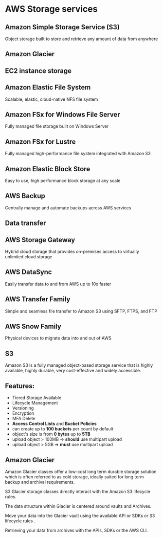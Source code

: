 # AWS Storage services

## Amazon Simple Storage Service (S3)
Object storage built to store and retrieve any amount of data from anywhere

## Amazon Glacier

## EC2 instance storage

## Amazon Elastic File System
Scalable, elastic, cloud-native NFS file system

## Amazon FSx for Windows File Server
Fully managed file storage built on Windows Server

## Amazon FSx for Lustre
Fully managed high-performance file system integrated with Amazon S3

## Amazon Elastic Block Store
Easy to use, high performance block storage at any scale

## AWS Backup
Centrally manage and automate backups across AWS services

## Data transfer
## AWS Storage Gateway
Hybrid cloud storage that provides on-premises access to virtually unlimited cloud storage

## AWS DataSync
Easily transfer data to and from AWS up to 10x faster

## AWS Transfer Family
Simple and seamless file transfer to Amazon S3 using SFTP, FTPS, and FTP

## AWS Snow Family
Physical devices to migrate data into and out of AWS


## S3

Amazon S3 is a fully managed object-based storage service that is highly available, highly durable, very cost-effective and widely accessible. 

## Features:
- Tiered Storage Available
- Lifecycle Management
- Versioning
- Encryption
- MFA Delete
- **Access Control Lists** and **Bucket Policies**
- can create up to **100 buckets** per count by default
- object's size is from **0 bytes** up to **5TB**
- upload object > 100MB => **should** use multipart upload
- upload object > 5GB => **must** use multipart upload

## Amazon Glacier

Amazon Glacier classes offer a low-cost long term durable storage solution which is often referred to as cold storage, ideally suited for long term backup and archival requirements. 

S3 Glacier storage classes directly interact with the Amazon S3 lifecycle rules.

The data structure within Glacier is centered around vaults and Archives. 

Move your data into the Glacier vault using the available API or SDKs or S3 lifecycle rules .

Retrieving your data from archives with the APIs, SDKs or the AWS CLI. 
